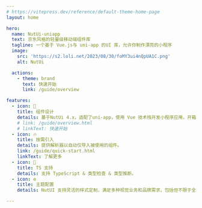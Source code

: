 ```yaml
---
# https://vitepress.dev/reference/default-theme-home-page
layout: home

hero:
  name: NutUi-uniapp
  text: 京东风格的轻量级移动端组件库
  tagline: 一个基于 Vue.js与 uni-app 的UI 库，允许你制作漂亮的小程序
  image:
    src: 'https://s2.loli.net/2023/08/30/foMY3ui4nQpUA1C.png'
    alt: NutUi

  actions:
    - theme: brand
      text: 快速开始
      link: /guide/overview

features:
  - icon: 🌈
    title: 组件设计
    details: 基于NutUi 4.x，适配了uni-app，使用 Vue 技术栈开发小程序应用，开箱即用，帮助研发快速开发用户界面，提升开发效率，改善开发体验。
    # link: /guide/overview.html
    # linkText: 快速开始
  - icon: 🔥
    title: 按需引入
    details: 提供解析器以自动仅导入被使用的组件。
    link: /guide/quick-start.html
    linkText: 了解更多
  - icon: 🎉
    title: TS 支持
    details: 支持 TypeScript & 类型检查 & 类型推断。
  - icon: ⚙️
    title: 主题配置
    details: NutUI 支持灵活的样式定制，满足多种视觉业务和品牌需求，包括但不限于全局主色调和特定组件视觉定制的支持。

---
```


